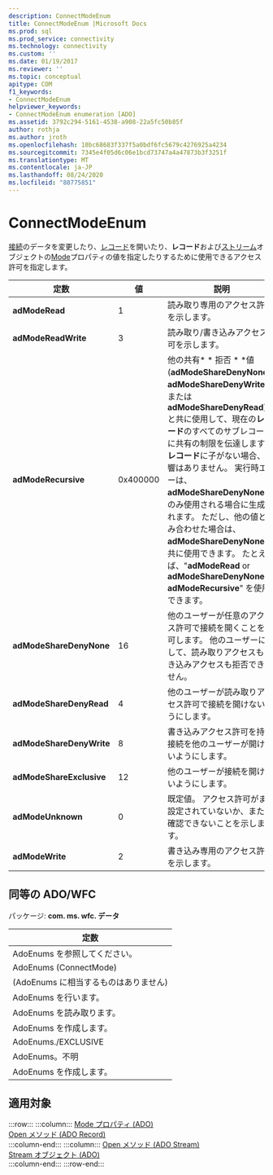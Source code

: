 ```yaml
---
description: ConnectModeEnum
title: ConnectModeEnum |Microsoft Docs
ms.prod: sql
ms.prod_service: connectivity
ms.technology: connectivity
ms.custom: ''
ms.date: 01/19/2017
ms.reviewer: ''
ms.topic: conceptual
apitype: COM
f1_keywords:
- ConnectModeEnum
helpviewer_keywords:
- ConnectModeEnum enumeration [ADO]
ms.assetid: 3792c294-5161-4538-a908-22a5fc50b85f
author: rothja
ms.author: jroth
ms.openlocfilehash: 10bc68683f337f5a0bdf6fc5679c4276925a4234
ms.sourcegitcommit: 7345e4f05d6c06e1bcd73747a4a47873b3f3251f
ms.translationtype: MT
ms.contentlocale: ja-JP
ms.lasthandoff: 08/24/2020
ms.locfileid: "88775851"
---
```

# <a name="connectmodeenum"></a>ConnectModeEnum
[接続](./connection-object-ado.md)のデータを変更したり、[レコード](./record-object-ado.md)を開いたり、**レコード**および[ストリーム](./stream-object-ado.md)オブジェクトの[Mode](./mode-property-ado.md)プロパティの値を指定したりするために使用できるアクセス許可を指定します。  
  
|定数|値|説明|  
|--------------|-----------|-----------------|  
|**adModeRead**|1|読み取り専用のアクセス許可を示します。|  
|**adModeReadWrite**|3|読み取り/書き込みアクセス許可を示します。|  
|**adModeRecursive**|0x400000|他の共有* \* 拒否 \* *値 (**adModeShareDenyNone**、 **adModeShareDenyWrite**、または**adModeShareDenyRead**) と共に使用して、現在の**レコード**のすべてのサブレコードに共有の制限を伝達します。 **レコード**に子がない場合、影響はありません。 実行時エラーは、 **adModeShareDenyNone** でのみ使用される場合に生成されます。 ただし、他の値と組み合わせた場合は、 **adModeShareDenyNone** と共に使用できます。 たとえば、"**adModeRead** or **adModeShareDenyNone** or **adModeRecursive**" を使用できます。|  
|**adModeShareDenyNone**|16|他のユーザーが任意のアクセス許可で接続を開くことを許可します。 他のユーザーに対して、読み取りアクセスも書き込みアクセスも拒否できません。|  
|**adModeShareDenyRead**|4|他のユーザーが読み取りアクセス許可で接続を開けないようにします。|  
|**adModeShareDenyWrite**|8|書き込みアクセス許可を持つ接続を他のユーザーが開けないようにします。|  
|**adModeShareExclusive**|12|他のユーザーが接続を開けないようにします。|  
|**adModeUnknown**|0|既定値。 アクセス許可がまだ設定されていないか、または確認できないことを示します。|  
|**adModeWrite**|2|書き込み専用のアクセス許可を示します。|  
  
## <a name="adowfc-equivalent"></a>同等の ADO/WFC  
 パッケージ: **com. ms. wfc. データ**  
  
|定数|  
|--------------|  
|AdoEnums を参照してください。|  
|AdoEnums (ConnectMode)|  
|(AdoEnums に相当するものはありません)|  
|AdoEnums を行います。|  
|AdoEnums を読み取ります。|  
|AdoEnums を作成します。|  
|AdoEnums./EXCLUSIVE|  
|AdoEnums。不明|  
|AdoEnums を作成します。|  
  
## <a name="applies-to"></a>適用対象  

:::row:::
    :::column:::
        [Mode プロパティ (ADO)](./mode-property-ado.md)  
        [Open メソッド (ADO Record)](./open-method-ado-record.md)  
    :::column-end:::
    :::column:::
        [Open メソッド (ADO Stream)](./open-method-ado-stream.md)  
        [Stream オブジェクト (ADO)](./stream-object-ado.md)  
    :::column-end:::
:::row-end:::